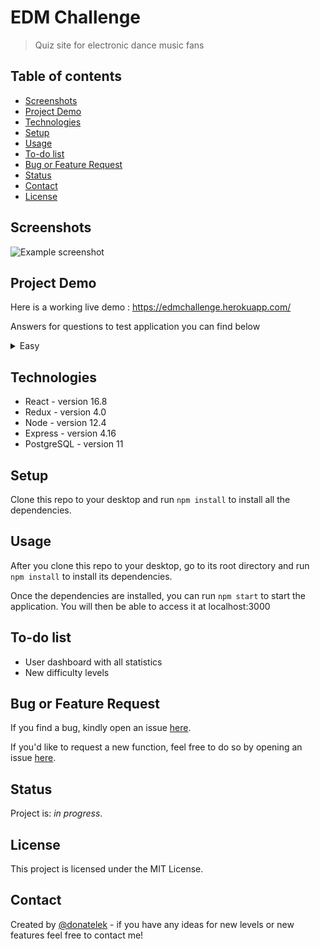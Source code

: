 # EDM Challenge
> Quiz site for electronic dance music fans

## Table of contents

* [Screenshots](#screenshots)
* [Project Demo](#project-demo)
* [Technologies](#technologies)
* [Setup](#setup)
* [Usage](#usage)
* [To-do list](#to-do-list)
* [Bug or Feature Request](#bug-or-feature-request)
* [Status](#status)
* [Contact](#contact)
* [License](#license)

## Screenshots

![Example screenshot](https://github.com/donatelek/EDM-Challenge-Frontend/blob/master/src/img/screenshot.png)

## Project Demo

Here is a working live demo :  https://edmchallenge.herokuapp.com/

Answers for questions to test application you can find below
<details>
Level answers:
<summary>Easy</summary>
<br>
Level 1 - Alan Walker
<br>
Level 2 - Oliver Heldens
<br>
Level 3 - Marshmello
<br>
Level 4 - Deadmau5
<br>
Level 5 - Martin Garrix
<br>
Level 6 - The Chainsmokers
<br>
Level 7 - Avicii
<br>
Level 8 - Tom Swoon
<br>
Level 9 - Dj Snake
<br>
Level 10 - Mike Candys
<br>
Level 11 - Galantis
<br>

<summary>Hard</summary>
<br>
Level 1 - Don Diablo
<br>
Level 2 - Timmy Trumpet
<br>
Level 3 - Excision
<br>
Level 4 - Hardwell
<br>
Level 5 - WolfPack
<br>
Level 6 - Moti
<br>
Level 7 - Nicky Romero
<br>
Level 8 - Tiesto
<br>
Level 9 - Dj Bl3nd
<br>
Level 10 - Bassjackers
<br>
Level 11 - Jay Hardway
<br>
Level 12 - Dropgun
<br>
Level 13 - SAYMYNAME
<br>
Level 14 - Getter
<br>
Level 15 - Seven Lions
<br>
Level 16 - Illenium
<br>
</details>


## Technologies

* React - version 16.8
* Redux - version 4.0
* Node - version 12.4
* Express - version 4.16
* PostgreSQL - version 11


## Setup

Clone this repo to your desktop and run `npm install` to install all the dependencies.

## Usage

After you clone this repo to your desktop, go to its root directory and run `npm install` to install its dependencies.

Once the dependencies are installed, you can run  `npm start` to start the application. You will then be able to access it at localhost:3000

## To-do list

* User dashboard with all statistics
* New difficulty levels

## Bug or Feature Request

If you find a bug, kindly open an issue [here](https://github.com/donatelek/EDM-Challenge-Frontend/issues/new).

If you'd like to request a new function, feel free to do so by opening an issue [here](https://github.com/donatelek/EDM-Challenge-Frontend/issues/new).

## Status
Project is: _in progress_.

## License
This project is licensed under the MIT License.

## Contact
Created by [@donatelek](https://jakub-sznajder.herokuapp.com) - if you have any ideas for new levels or new features feel free to contact me!
